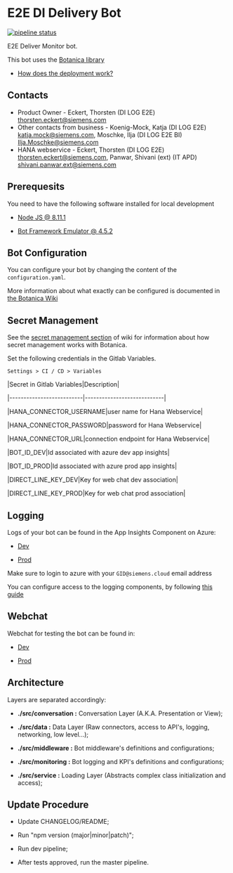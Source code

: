 
# E2E DI Delivery Bot

  

[![pipeline status](https://code.siemens.com/botanica-bots/e2e-di-delivery-bot/badges/master/pipeline.svg)](https://code.siemens.com/botanica-bots/e2e-di-delivery-bot/pipelines)

  

E2E Deliver Monitor bot.

  

This bot uses the [Botanica library](https://code.siemens.com/botanica-libraries/botanica)

  

-  [How does the deployment work?](https://code.siemens.com/botanica/botanica/wikis/bot-deployment)

## Contacts

 - Product Owner - Eckert, Thorsten (DI LOG E2E) <thorsten.eckert@siemens.com>
 - Other contacts from business - Koenig-Mock, Katja (DI LOG E2E) <katja.mock@siemens.com>, Moschke, Ilja (DI LOG E2E BI) <Ilja.Moschke@siemens.com>
 - HANA webservice - Eckert, Thorsten (DI LOG E2E) <thorsten.eckert@siemens.com>, Panwar, Shivani (ext) (IT APD) <shivani.panwar.ext@siemens.com>
## Prerequesits

  

You need to have the following software installed for local development

  

-  [Node JS @ 8.11.1](https://nodejs.org/download/release/v8.11.1/)

-  [Bot Framework Emulator @ 4.5.2](https://github.com/Microsoft/BotFramework-Emulator)

  

## Bot Configuration

  

You can configure your bot by changing the content of the `configuration.yaml`.

More information about what exactly can be configured is documented in [the Botanica Wiki](https://code.siemens.com/botanica/botanica/wikis/bot-configuration)

  

## Secret Management

  

See the [secret management section](https://code.siemens.com/botanica/botanica/wikis/botanica-library#secret-management) of wiki for information about how secret management works with Botanica.

  

Set the following credentials in the Gitlab Variables.

`Settings > CI / CD > Variables`

  

|Secret in Gitlab Variables|Description|

|--------------------------|----------------------------|

|HANA_CONNECTOR_USERNAME|user name for Hana Webservice|

|HANA_CONNECTOR_PASSWORD|password for Hana Webservice|

|HANA_CONNECTOR_URL|connection endpoint for Hana Webservice|

|BOT_ID_DEV|Id associated with azure dev app insights|

|BOT_ID_PROD|Id associated with azure prod app insights|

|DIRECT_LINE_KEY_DEV|Key for web chat dev association|

|DIRECT_LINE_KEY_PROD|Key for web chat prod association|

  

## Logging

  

Logs of your bot can be found in the App Insights Component on Azure:

  

-  [Dev](https://portal.azure.com/#@SiemensCloud.onmicrosoft.com/resource/subscriptions/548ec26c-747c-4a53-a5da-ec01abe02c64/resourceGroups/robotics_cluster_1/providers/Microsoft.Insights/components/bot-b8d16713-8153-4bfc-ad2e-3dc3c494567e-dev/overview)

-  [Prod](https://portal.azure.com/#@SiemensCloud.onmicrosoft.com/resource/subscriptions/548ec26c-747c-4a53-a5da-ec01abe02c64/resourceGroups/robotics_cluster_1/providers/Microsoft.Insights/components/bot-b8d16713-8153-4bfc-ad2e-3dc3c494567e/overview)

  

Make sure to login to azure with your `GID@siemens.cloud` email address

  

You can configure access to the logging components, by following [this guide](https://code.siemens.com/botanica/botanica/wikis/bot-configuration#logging-configuration)

  

## Webchat

  

Webchat for testing the bot can be found in:

  

-  [Dev](https://botanica.siemens.cloud/channels/webchat/?botId=f5dc9780-c352-11e9-8b26-6d9e1d19b28d&botEnv=dev)

-  [Prod](https://botanica.siemens.cloud/channels/webchat/?botId=f5dc9780-c352-11e9-8b26-6d9e1d19b28d&botEnv=prod)

  

## Architecture

Layers are separated accordingly:

-  **./src/conversation :** Conversation Layer (A.K.A. Presentation or View);

-  **./src/data :** Data Layer (Raw connectors, access to API's, logging, networking, low level...);

-  **./src/middleware :** Bot middleware's definitions and configurations;

-  **./src/monitoring :** Bot logging and KPI's definitions and configurations;

-  **./src/service :** Loading Layer (Abstracts complex class initialization and access);

  

## Update Procedure

  

- Update CHANGELOG/README;

- Run "npm version (major|minor|patch)";

- Run dev pipeline;

- After tests approved, run the master pipeline.